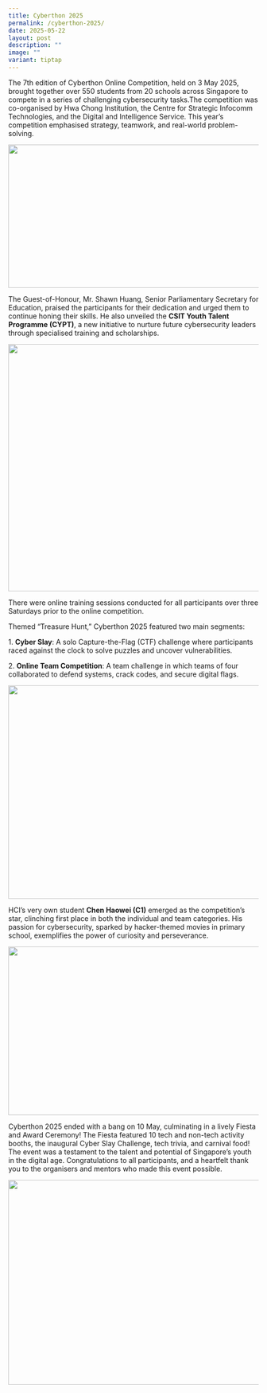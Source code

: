 ```yaml
---
title: Cyberthon 2025
permalink: /cyberthon-2025/
date: 2025-05-22
layout: post
description: ""
image: ""
variant: tiptap
---
```

<p>The 7th edition of Cyberthon Online Competition, held on 3 May 2025, brought
together over 550 students from 20 schools across Singapore to compete
in a series of challenging cybersecurity tasks.The competition was co-organised
by Hwa Chong Institution, the Centre for Strategic Infocomm Technologies,
and the Digital and Intelligence Service. This year’s competition emphasised
strategy, teamwork, and real-world problem-solving.&nbsp;</p>
<div class="isomer-image-wrapper">
<img style="margin-left:0px;margin-top:0px;" height="288" width="624" src="https://lh7-rt.googleusercontent.com/docsz/AD_4nXcWmGPy9OskwYA5B4neEhPEseZFp2xQyzRQtoHLAx1bhZAgWVbiQkTGEU3U_4GFecNTXB7scnLI3Trpy8icwT6BI14jLVZKm8mCv4MZsFpBfn-7XUQHreL7i3zkhGgLicHxHCeB?key=suLx99HnkwDDJ64IaEUxMr1l">
</div>
<p>The Guest-of-Honour, Mr. Shawn Huang, Senior Parliamentary Secretary for
Education, praised the participants for their dedication and urged them
to continue honing their skills. He also unveiled the <strong>CSIT Youth Talent Programme (CYPT)</strong>,
a new initiative to nurture future cybersecurity leaders through specialised
training and scholarships.&nbsp;</p>
<div class="isomer-image-wrapper">
<img style="margin-left:0px;margin-top:0px;" height="497" width="624" src="https://lh7-rt.googleusercontent.com/docsz/AD_4nXcz-95ZHbfXPXCGyBcjoJM0lqjPUMmuTwG37ppNp3TxgYVvfPrm5MJKvzC8rPcKh4VmhOeT79wciztOxISLAAeQDQtMT0RWRuh86E8Z1mQCsNzrxrHBWbi7731YmPgMGsx_k8Uw?key=suLx99HnkwDDJ64IaEUxMr1l">
</div>
<p>There were online training sessions conducted for all participants over
three Saturdays prior to the online competition.</p>
<p>Themed “Treasure Hunt,” Cyberthon 2025 featured two main segments:&nbsp;&nbsp;</p>
<p>1. <strong>Cyber Slay</strong>: A solo Capture-the-Flag (CTF) challenge
where participants raced against the clock to solve puzzles and uncover
vulnerabilities.&nbsp;&nbsp;</p>
<p>2. <strong>Online Team Competition</strong>: A team challenge in which
teams of four collaborated to defend systems, crack codes, and secure digital
flags.</p>
<div class="isomer-image-wrapper">
<img style="margin-left:0px;margin-top:0px;" height="429" width="624" src="https://lh7-rt.googleusercontent.com/docsz/AD_4nXczhq581FTO6e581bNdse15EXR5EzzRWbZgegAEpTLo5-AHMhqm_6MRh9uz9wgAW7CpR819NeeTwcE8WWQqnnROdjk3C06pk6951427tFn3yjLkAvkUxq1kGZGWLRvT1U5NNc2L7g?key=suLx99HnkwDDJ64IaEUxMr1l">
</div>
<p>HCI’s very own student <strong>Chen Haowei (C1)</strong> emerged as the
competition’s star, clinching first place in both the individual and team
categories. His passion for cybersecurity, sparked by hacker-themed movies
in primary school, exemplifies the power of curiosity and perseverance.&nbsp;</p>
<div class="isomer-image-wrapper">
<img style="margin-left:0px;margin-top:0px;" height="339" width="624" src="https://lh7-rt.googleusercontent.com/docsz/AD_4nXe5dcprnT3SivUQWJSXbwPgPVw0OD9P4jXcHQ2G2-azED1zblTdJVdXXw0yMZQVoA_QefV8MU4VKWyvEk1thzGENVftomqA7gRHhIBfulMb5VnGngS2ry0reMRe4gXF0eDVfD_n6g?key=suLx99HnkwDDJ64IaEUxMr1l">
</div>
<p>Cyberthon 2025 ended with a bang on 10 May, culminating in a lively Fiesta
and Award Ceremony! The Fiesta featured 10 tech and non-tech activity booths,
the inaugural Cyber Slay Challenge, tech trivia, and carnival food! The
event was a testament to the talent and potential of Singapore’s youth
in the digital age. Congratulations to all participants, and a heartfelt
thank you to the organisers and mentors who made this event possible.&nbsp;</p>
<div class="isomer-image-wrapper">
<img style="margin-left:0px;margin-top:0px;" height="412" width="624" src="https://lh7-rt.googleusercontent.com/docsz/AD_4nXf_D397Q1-S387LhW6G7mZhZ_3xkWBTS77RKchQ4_EmRo_LdYj2Wrx9-cLXsEt9jijZpajVWa6h6i_bCFPdj1cf25gvxy5mKMfRSCw1E36XxjO0cXiAiRTX1KvferJAKJPoIxVqHw?key=suLx99HnkwDDJ64IaEUxMr1l">
</div>
<p>
<br>
</p>
